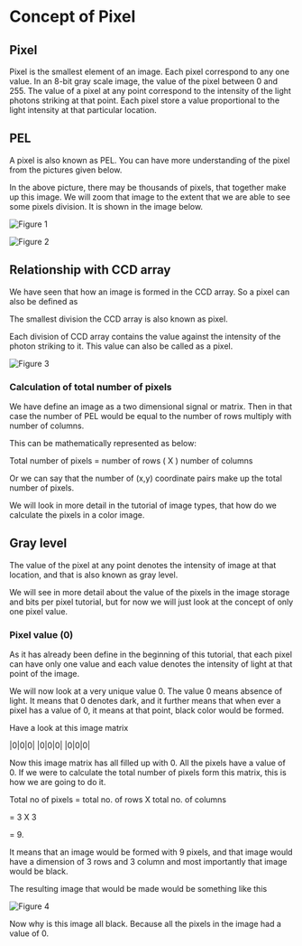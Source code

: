 # Concept of Pixel

## Pixel

Pixel is the smallest element of an image. Each pixel correspond to any one value. In an 8-bit gray scale image, the value of the pixel between 0 and 255. The value of a pixel at any point correspond to the intensity of the light photons striking at that point. Each pixel store a value proportional to the light intensity at that particular location.

## PEL

A pixel is also known as PEL. You can have more understanding of the pixel from the pictures given below.

In the above picture, there may be thousands of pixels, that together make up this image. We will zoom that image to the extent that we are able to see some pixels division. It is shown in the image below.

![Figure 1](https://github.com/lacie-life/Image-Processing/blob/master/Theory/DIP/9-Concept-of-Pixel/einstein.jpg?raw=true)

![Figure 2](https://github.com/lacie-life/Image-Processing/blob/master/Theory/DIP/9-Concept-of-Pixel/pixel.jpg?raw=true)

## Relationship with CCD array

We have seen that how an image is formed in the CCD array. So a pixel can also be defined as

The smallest division the CCD array is also known as pixel.

Each division of CCD array contains the value against the intensity of the photon striking to it. This value can also be called as a pixel.

![Figure 3](https://github.com/lacie-life/Image-Processing/blob/master/Theory/DIP/9-Concept-of-Pixel/relationship_with_ccd_array.jpg?raw=true)

### Calculation of total number of pixels

We have define an image as a two dimensional signal or matrix. Then in that case the number of PEL would be equal to the number of rows multiply with number of columns.

This can be mathematically represented as below:

Total number of pixels = number of rows ( X ) number of columns

Or we can say that the number of (x,y) coordinate pairs make up the total number of pixels.

We will look in more detail in the tutorial of image types, that how do we calculate the pixels in a color image.

## Gray level

The value of the pixel at any point denotes the intensity of image at that location, and that is also known as gray level.

We will see in more detail about the value of the pixels in the image storage and bits per pixel tutorial, but for now we will just look at the concept of only one pixel value.

### Pixel value (0)
As it has already been define in the beginning of this tutorial, that each pixel can have only one value and each value denotes the intensity of light at that point of the image.

We will now look at a very unique value 0. The value 0 means absence of light. It means that 0 denotes dark, and it further means that when ever a pixel has a value of 0, it means at that point, black color would be formed.

Have a look at this image matrix

|0|0|0|
|0|0|0|
|0|0|0|

Now this image matrix has all filled up with 0. All the pixels have a value of 0. If we were to calculate the total number of pixels form this matrix, this is how we are going to do it.

Total no of pixels = total no. of rows X total no. of columns

= 3 X 3

= 9.

It means that an image would be formed with 9 pixels, and that image would have a dimension of 3 rows and 3 column and most importantly that image would be black.

The resulting image that would be made would be something like this

![Figure 4](https://github.com/lacie-life/Image-Processing/blob/master/Theory/DIP/9-Concept-of-Pixel/black.jpg?raw=true)

Now why is this image all black. Because all the pixels in the image had a value of 0.
